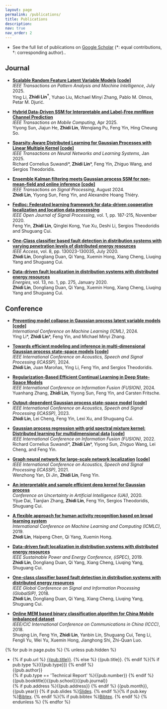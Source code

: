 ```yaml
---
layout: page
permalink: /publications/
title: Publications
description:
nav: true
nav_order: 2
---
```


- See the full list of publications on [Google Scholar](https://scholar.google.com/citations?user=8BmRXqMAAAAJ&hl=en) (\*: equal contributions, †: corresponding author)..

<!-- <div class='paper-box'><div class='paper-box-image'><div><div class="badge">IEEE ICASSP</div><img src='images/Graphical abstract.png' alt="sym" width="100%"></div></div>
<div class='paper-box-text' markdown="1">

[Output-Dependent Gaussian Process State-Space Model](https://ieeexplore.ieee.org/document/9755128)

**Zhidi Lin**, Lei Cheng, Feng Yin, Lexi Xu, Shuguang Cui

[**Project**](https://ieeexplore.ieee.org/document/10095784) <strong><span class='show_paper_citations' data='cuDwCOwAAAAJ&hl=zh-CN'></span></strong>
- We proposed a multi-level detection scheme inspired by human immune system against selective forwarding attacks in WSNs. 
- The detection accuracy and the false alarm rate are much lower than other effective methods.
- We also reduced the computation complexity to $$O(n)$$.
</div></div> -->

## Journal
- <b>[Scalable Random Feature Latent Variable Models](<https://arxiv.org/abs/2410.17700>) [[code]](https://github.com/yingli1998/SRFLVM)</b><br> <em>IEEE Transactions on Pattern Analysis and Machine Intelligence</em>, July 2025. <br>
Ying Li, <b>Zhidi Lin<sup>†</sup></b>, Yuhao Liu, Michael Minyi Zhang, Pablo M. Olmos, Petar M. Djurić. <br>


- <b>[Hybrid Data-Driven SSM for Interpretable and Label-Free mmWave Channel Prediction](<https://arxiv.org/abs/2411.11576>) </b><br> <em>IEEE Transactions on Mobile Computing</em>, Apr 2025. <br>
Yiyong Sun, Jiajun He, <b>Zhidi Lin</b>, Wenqiang Pu, Feng Yin, Hing Cheung So. <br>


- <b>[Sparsity-Aware Distributed Learning for Gaussian Processes with Linear Multiple Kernel](<https://ieeexplore.ieee.org/abstract/document/10856719>)  [[code]](https://github.com/richardcsuwandi/slim-kl)</b><br> <em>IEEE Transactions on Neural Networks and Learning Systems</em>, Jan 2025. <br>
Richard Cornelius Suwandi\*, <b>Zhidi Lin</b>\*, Feng Yin, Zhiguo Wang, and Sergios Theodoridis. <br>
 
- <b>[Ensemble Kalman filtering meets Gaussian process SSM for non-mean-field and online inference](<https://ieeexplore.ieee.org/document/10643488>) 
 [[code]](https://github.com/zhidilin/gpssmProj)</b><br> <em>IEEE Transactions on Signal Processing</em>, August 2024. <br>
 <b>Zhidi Lin</b>,  Yiyong Sun, Feng Yin, and Alexandre Hoang Thiéry. <br>

- <b>[Fedloc: Federated learning framework for data-driven cooperative localization and location data processing](<https://ieeexplore.ieee.org/abstract/document/9250516>)</b><br>
 <em>IEEE Open Journal of Signal Processing</em>, vol. 1, pp. 187-215, November 2020. <br>
 Feng Yin, <b>Zhidi Lin</b>,  Qinglei Kong, Yue Xu, Deshi Li, Sergios Theodoridis and Shuguang Cui. <br>

- <b>[One-Class classifier based fault detection in distribution systems with varying penetration levels of distributed energy resources](<https://ieeexplore.ieee.org/abstract/document/9141286>)</b><br>
<em>IEEE Access</em>, vol. 8, pp. 130023-130035, July 2020. <br>
<b>Zhidi Lin</b>,  Dongliang Duan, Qi Yang, Xuemin Hong, Xiang Cheng, Liuqing Yang and Shuguang Cui. <br>
  
- <b>[Data-driven fault localization in distribution systems with distributed energy resources](<https://www.mdpi.com/1996-1073/13/1/275>)</b><br>
 <em>Energies</em>, vol. 13, no. 1, pp. 275, January 2020. <br>
<b>Zhidi Lin</b>, Dongliang Duan, Qi Yang, Xuemin Hong, Xiang Cheng, Liuqing Yang and Shuguang Cui. 


## Conference
- <b>[Preventing model collapse in Gaussian process latent variable models](https://openreview.net/pdf?id=4byOXWrJay)  [[code]](https://github.com/zhidilin/advisedGPLVM) </b><br>
<em>International Conference on Machine Learning (ICML)</em>, 2024. <br>
Ying Li\*, <b>Zhidi Lin</b>\*, Feng Yin, and Michael Minyi Zhang. <be>

- <b>[Towards efficient modeling and inference in multi-dimensional Gaussian process state-space models](https://ieeexplore.ieee.org/document/10447126)  [[code]](https://github.com/zhidilin/gpssmProj) </b><br>
<em>IEEE International Conference on Acoustics, Speech and Signal Processing (ICASSP)</em>, 2024. <br>
 <b>Zhidi Lin</b>, Juan Maroñas, Ying Li, Feng Yin, and Sergios Theodoridis. <br>

- <b>[Regularization-Based Efficient Continual Learning in Deep State-Space Models]() </b><br>
 <em>IEEE International Conference on Information Fusion (FUSION)</em>, 2024. <br>
 Yuanhang Zhang, <b>Zhidi Lin</b>, Yiyong Sun, Feng Yin, and Carsten Fritsche.<br>

- <b>[Output-dependent Gaussian process state-space model](https://ieeexplore.ieee.org/document/10095784)  [[code]](https://github.com/zhidilin/gpssmProj) </b><br>
<em>IEEE International Conference on Acoustics, Speech and Signal Processing (ICASSP)</em>, 2023. <br>
<b>Zhidi Lin</b>, Lei Cheng, Feng Yin, Lexi Xu, and Shuguang Cui. <br>
  
- <b>[Gaussian process regression with grid spectral mixture kernel: Distributed learning for multidimensional data](<https://ieeexplore.ieee.org/document/9841347>)  [[code]](<https://github.com/richardcsuwandi/distributed-gsm>) </b><br>
 <em>IEEE International Conference on Information Fusion (FUSION)</em>, 2022. <br>
Richard Cornelius Suwandi\*, <b>Zhidi Lin</b>\*, Yiyong Sun, Zhiguo Wang, Lei Cheng, and Feng Yin. <br>

- <b>[Graph neural network for large-scale network localization](<https://ieeexplore.ieee.org/abstract/document/9414520>)  [[code]](<https://github.com/Yanzongzi/GNN-For-localization>)</b><br>
<em>IEEE International Conference on Acoustics, Speech and Signal Processing (ICASSP)</em>, 2021. <br>
Wenzhong Yan, Di Jin, <b>Zhidi Lin</b>, Feng Yin. <br>

- <b>[An interpretable and sample efficient deep kernel for Gaussian process](<http://proceedings.mlr.press/v124/dai20a.html>)</b><br>
<em> Conference on Uncertainty in Artificial Intelligence (UAI)</em>, 2020. <br>
Yijue Dai, Tianjian Zhang, <b>Zhidi Lin</b>, Feng Yin, Sergios Theodoridis, Shuguang Cui. <br>

- <b>[A flexible approach for human activity recognition based on broad learning system](<https://dl.acm.org/doi/abs/10.1145/3318299.3318318>)</b><br>
 <em> International Conference on Machine Learning and Computing (ICMLC)</em>, 2019. <br>
<b>Zhidi Lin</b>, Haipeng Chen, Qi Yang, Xuemin Hong.<br>


- <b>[Data-driven fault localization in distribution systems with distributed energy resources](<https://ieeexplore.ieee.org/document/8974949>)</b><br>
<em> IEEE Sustainable Power and Energy Conference, (iSPEC)</em>, 2019. <br>
<b>Zhidi Lin</b>, Dongliang Duan, Qi Yang, Xiang Cheng, Liuqing Yang, Shuguang Cui. <br>

- <b>[One-class classifier based fault detection in distribution systems with distributed energy resources](<https://ieeexplore.ieee.org/abstract/document/8646526>)</b><br>
<em> IEEE Global Conference on Signal and Information Processing (GlobalSIP)</em>, 2018. <br>
<b>Zhidi Lin</b>, Dongliang Duan, Qi Yang, Xiang Cheng, Liuqing Yang, Shuguang Cui. <br>

- <b>[Online MEM based binary classification algorithm for China Mobile imbalanced dataset](<https://ieeexplore.ieee.org/abstract/document/8641222>)</b><br>
<em> IEEE/CIC International Conference on Communications in China (ICCC)</em>, 2018. <br>
Shuqing Lin, Feng Yin, <b>Zhidi Lin</b>, Yanbin Lin, Shuguang Cui, Teng Li, Fengli Yu, Wei Yu, Xuemin Hong, Jianghong Shi, Zhi-Quan Luo. <br>


{% for pub in page.pubs %}
{% unless pub.hidden %}
  - {% if pub.url %} [{{pub.title}}]({{pub.url}}).
    {% else %} {{pub.title}}.
    {% endif %}{% if pub.type %}({{pub.type}})
    {% endif %}<br>
    {{pub.author}}<br>
    {% if pub.type == 'Technical Report' %}{{pub.number}}
    {% endif %}{{pub.booktitle}}{{pub.school}}{{pub.journal}}<br>
    {% if pub.address %}{{pub.address}}
    {% endif %} {{pub.month}}, {{pub.year}} {% if pub.slides %}[Slides]({{pub.slides}}).
    {% endif %}{% if pub.key %}[Bibtex](http://groups.csail.mit.edu/commit/bibtex.cgi?key={{pub.key}}).
    {% endif %}{% if pub.bibtex %}[Bibtex]({{pub.bibtex}}).
    {% endif %}
{% endunless %}
{% endfor %}
